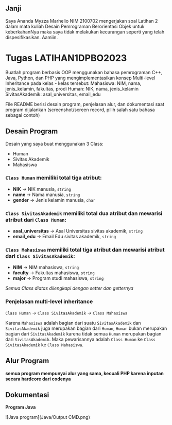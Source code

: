 ## Janji
Saya Ananda Myzza Marhelio NIM 2100702 mengerjakan soal Latihan 2
dalam mata kuliah Desain Pemrograman Berorientasi Objek untuk keberkahanNya
maka saya tidak melakukan kecurangan seperti yang telah dispesifikasikan.
Aamiin.

# Tugas LATIHAN1DPBO2023
Buatlah program berbasis OOP menggunakan bahasa pemrograman C++, Java, Python, dan PHP yang mengimplementasikan konsep Multi-level Inheritance  pada kelas - kelas tersebut:
Mahasiswa: NIM, nama, jenis_kelamin, fakultas, prodi
Human: NIK, nama, jenis_kelamin
SivitasAkademik: asal_universitas, email_edu

File README berisi desain program, penjelasan alur, dan dokumentasi saat program dijalankan (screenshot/screen record, pilih salah satu bahasa sebagai contoh)

## Desain Program
Desain yang saya buat menggunakan 3 Class:
* Human
* Sivitas Akademik
* Mahasiswa

### `Class Human` memiliki total tiga atribut:
* **NIK** -> NIK manusia, `string`
* **name** -> Nama manusia, `string`
* **gender** -> Jenis kelamin manusia, `char`

### `Class SivitasAkademik` memiliki total dua atribut dan mewarisi atribut dari `Class Human`:
* **asal_universitas** -> Asal Universitas sivitas akademik, `string`
* **email_edu** -> Email Edu sivitas akademik, `string`

### `Class Mahasiswa` memiliki total tiga atribut dan mewarisi atribut dari `Class SivitasAkademik`:
* **NIM** -> NIM mahasiswa, `string`
* **faculty** -> Fakultas mahasiswa, `string`
* **major** -> Program studi mahasiswa, `string`

_Semua Class diatas dilengkapi dengan setter dan getternya_

### Penjelasan multi-level inheritance

`Class Human` -> `Class SivitasAkademik` -> `Class Mahasiswa`

Karena `Mahasiswa` adalah bagian dari suatu `SivitasAkademik` dan `SivitasAkademik` juga merupakan bagian dari `Human`, `Human` bukan merupakan bagian dari `SivitasAkademik` karena tidak semua `Human` merupakan bagian dari `SivitasAkademik`. Maka pewarisannya adalah `Class Human` ke `Class SivitasAkademik` ke `Class Mahasiswa`.

## Alur Program
**semua program mempunyai alur yang sama, kecuali PHP karena inputan secara hardcore dari codenya**

## Dokumentasi
**Program Java**

![Java program](Java/Output CMD.png)
